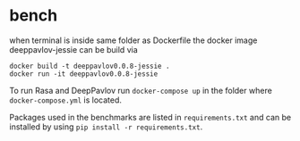 # bench

when terminal is inside same folder as Dockerfile the docker image deeppavlov-jessie can be build via 
```
docker build -t deeppavlov0.0.8-jessie . 
docker run -it deeppavlov0.0.8-jessie
```

To run Rasa and DeepPavlov run `docker-compose up` in the folder where `docker-compose.yml` is located. 

Packages used in the benchmarks are listed in `requirements.txt` and can be installed by using `pip install -r requirements.txt`.

